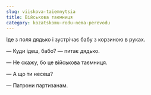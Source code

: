 ```yaml
---
slug: viiskova-taiemnytsia
title: Військова таємниця
category: kozatskomu-rodu-nema-perevodu
---
```

Іде з поля дядько і зустрічає бабу з корзиною в руках.

— Куди ідеш, бабо? — питає дядько.

— Не скажу, бо це військова таємниця.

— А що ти несеш?

— Патрони партизанам.
